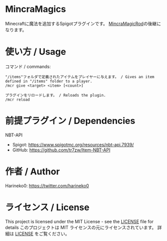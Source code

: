 # MincraMagics

Minecraftに魔法を追加するSpigotプラグインです。
[MincraMagicRod](https://github.com/celtas/MincraMagicRod)の後継になります。


# 使い方 / Usage

コマンド / commands: 
```
"/items"フォルダで定義されたアイテムをプレイヤーに与えます。 / Gives an item defined in "/items" folder to a player.
/mcr give <target> <item> [<count>]

プラグインをリロードします。 / Reloads the plugin.
/mcr reload
```


# 前提プラグイン / Dependencies

NBT-API
* Spigot: https://www.spigotmc.org/resources/nbt-api.7939/
* GitHub: https://github.com/tr7zw/Item-NBT-API


# 作者 / Author

Harineko0: https://twitter.com/harineko0


# ライセンス / License

This project is licensed under the MIT License - see the [LICENSE](/LICENSE) file for details
このプロジェクトは MIT ライセンスの元にライセンスされています。 詳細は [LICENSE](/LICENSE) をご覧ください。
